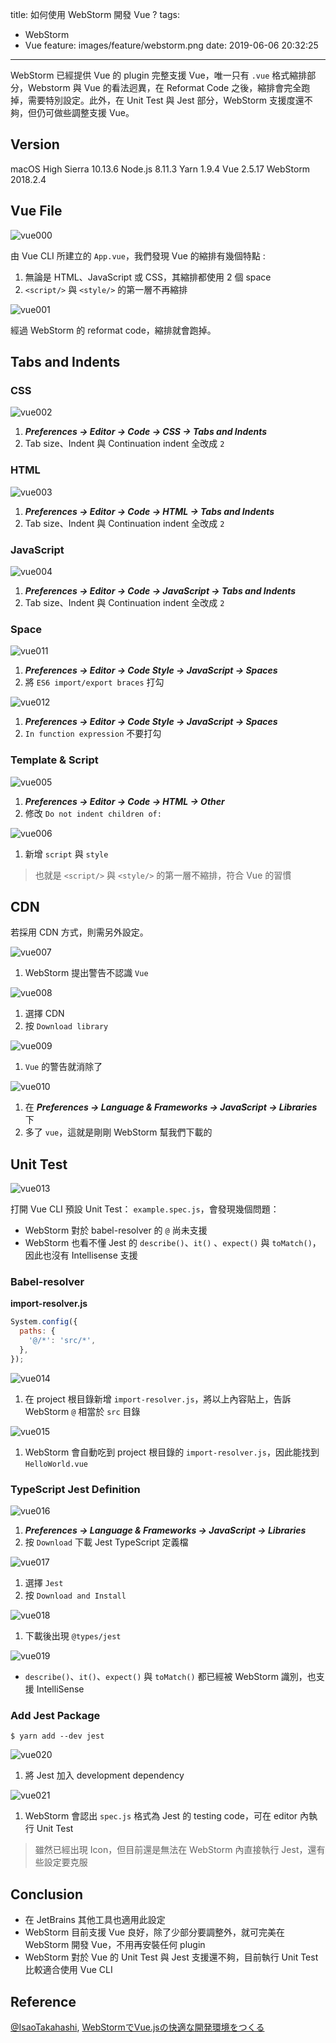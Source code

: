 title: 如何使用 WebStorm 開發 Vue ?
tags:
  - WebStorm
  - Vue
feature: images/feature/webstorm.png
date: 2019-06-06 20:32:25
---
WebStorm 已經提供 Vue 的 plugin 完整支援 Vue，唯一只有 `.vue` 格式縮排部分，Webstorm 與 Vue 的看法迥異，在 Reformat  Code 之後，縮排會完全跑掉，需要特別設定。此外，在 Unit Test 與 Jest 部分，WebStorm 支援度還不夠，但仍可做些調整支援 Vue。

<!-- more -->

## Version

macOS High Sierra 10.13.6
Node.js 8.11.3
Yarn 1.9.4
Vue 2.5.17
WebStorm 2018.2.4

## Vue File

![vue000](/images/webstorm/vue/vue000.png)

由 Vue CLI 所建立的 `App.vue`，我們發現 Vue 的縮排有幾個特點 :

1. 無論是 HTML、JavaScript 或 CSS，其縮排都使用 2 個 space
2. `<script/>` 與 `<style/>` 的第一層不再縮排

![vue001](/images/webstorm/vue/vue001.png)

經過 WebStorm 的 reformat code，縮排就會跑掉。

## Tabs and Indents

### CSS

![vue002](/images/webstorm/vue/vue002.png)

1. ***Preferences -> Editor -> Code -> CSS -> Tabs and Indents***
2. Tab size、Indent 與 Continuation indent 全改成 `2`

### HTML

![vue003](/images/webstorm/vue/vue003.png)

1. ***Preferences -> Editor -> Code -> HTML -> Tabs and Indents***
2. Tab size、Indent 與 Continuation indent 全改成 `2`

### JavaScript

![vue004](/images/webstorm/vue/vue004.png)

1. ***Preferences -> Editor -> Code -> JavaScript -> Tabs and Indents***
2. Tab size、Indent 與 Continuation indent 全改成 `2`

### Space

![vue011](/images/webstorm/vue/vue011.png)

1. ***Preferences -> Editor -> Code Style -> JavaScript -> Spaces***
2. 將 `ES6 import/export braces` 打勾

![vue012](/images/webstorm/vue/vue012.png)

1. ***Preferences -> Editor -> Code Style -> JavaScript -> Spaces***
2. `In function expression` 不要打勾

### Template & Script

![vue005](i/images/webstorm/vue/vue005.png)

1. ***Preferences -> Editor -> Code -> HTML -> Other***
2. 修改 `Do not indent children of:` 

![vue006](/images/webstorm/vue/vue006.png)

1. 新增 `script` 與 `style`

> 也就是 `<script/>` 與 `<style/>` 的第一層不縮排，符合 Vue 的習慣

## CDN

若採用 CDN 方式，則需另外設定。

![vue007](/images/webstorm/vue/vue007.png)

1. WebStorm 提出警告不認識 `Vue`

![vue008](/images/webstorm/vue/vue008.png)

1. 選擇 CDN
2. 按 `Download library`

![vue009](/images/webstorm/vue/vue009.png)

1. `Vue` 的警告就消除了

![vue010](/images/webstorm/vue/vue010.png)

1. 在 ***Preferences -> Language & Frameworks -> JavaScript -> Libraries*** 下
2. 多了 `vue`，這就是剛剛 WebStorm 幫我們下載的

## Unit Test

![vue013](/images/webstorm/vue/vue013.png)

打開 Vue CLI 預設 Unit Test： `example.spec.js`，會發現幾個問題：

* WebStorm 對於 babel-resolver 的 `@` 尚未支援
* WebStorm 也看不懂 Jest 的 `describe()`、`it()` 、`expect()` 與 `toMatch()`，因此也沒有 Intellisense 支援

### Babel-resolver

**import-resolver.js**

```javascript
System.config({
  paths: {
    '@/*': 'src/*',
  },
});
```

![vue014](/images/webstorm/vue/vue014.png)

1. 在 project 根目錄新增 `import-resolver.js`，將以上內容貼上，告訴 WebStorm `@` 相當於 `src` 目錄

![vue015](/images/webstorm/vue/vue015.png)

1. WebStorm 會自動吃到 project 根目錄的 `import-resolver.js`，因此能找到 `HelloWorld.vue`

### TypeScript Jest Definition

![vue016](/images/webstorm/vue/vue016.png)

1. ***Preferences -> Language & Frameworks -> JavaScript -> Libraries***
2. 按 `Download` 下載 Jest TypeScript 定義檔

![vue017](/images/webstorm/vue/vue017.png)

1. 選擇 `Jest`
2. 按 `Download and Install`

![vue018](/images/webstorm/vue/vue018.png)

1. 下載後出現 `@types/jest`

![vue019](/images/webstorm/vue/vue019.png)

* `describe()`、`it()`、`expect()` 與 `toMatch()` 都已經被 WebStorm 識別，也支援 IntelliSense

### Add Jest Package

```
$ yarn add --dev jest
```

![vue020](/images/webstorm/vue/vue020.png)

1. 將 Jest 加入  development dependency

![vue021](/images/webstorm/vue/vue021.png)

1. WebStorm 會認出 `spec.js` 格式為 Jest 的 testing code，可在 editor 內執行 Unit Test

> 雖然已經出現 Icon，但目前還是無法在 WebStorm 內直接執行 Jest，還有些設定要克服

## Conclusion

* 在 JetBrains 其他工具也適用此設定
* WebStorm 目前支援 Vue 良好，除了少部分要調整外，就可完美在 WebStorm 開發 Vue，不用再安裝任何 plugin
* WebStorm 對於 Vue 的 Unit Test 與 Jest 支援還不夠，目前執行 Unit Test 比較適合使用 Vue CLI

## Reference

[@IsaoTakahashi](https://qiita.com/IsaoTakahashi), [WebStormでVue.jsの快適な開発環境をつくる](https://qiita.com/IsaoTakahashi/items/20c82de0ddd2b71f4f75)

